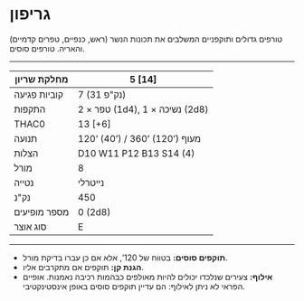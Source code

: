 # גריפון

טורפים גדולים ותוקפניים המשלבים את תכונות הנשר (ראש, כנפיים, טפרים קדמיים) והאריה. טורפים סוסים.

------

| מחלקת שריון     | 5 [14]                          |
| ---------------- | ------------------------------- |
| קוביות פגיעה     | 7 (31 נק"פ)                     |
| התקפות          | 2 × טפר (1d4), 1 × נשיכה (2d8)  |
| THAC0            | 13 [+6]                         |
| תנועה           | 120’ (40’) / 360’ (120’) מעוף    |
| הצלות           | D10 W11 P12 B13 S14 (4)         |
| מורל            | 8                               |
| נטייה           | נייטרלי                         |
| נק"נ            | 450                             |
| מספר מופיעים    | 0 (2d8)                         |
| סוג אוצר        | E                               |

------

- **תוקפים סוסים:** בטווח של 120’, אלא אם כן עברו בדיקת מורל.
- **הגנת קן:** תוקפים אם מתקרבים אליו.
- **אילוף:** צעירים שנלכדו יכולים להיות מאולפים כבהמות רכיבה נאמנות. אופיים הפראי לא ניתן לאילוף: הם עדיין תוקפים סוסים באופן אינסטינקטיבי.
